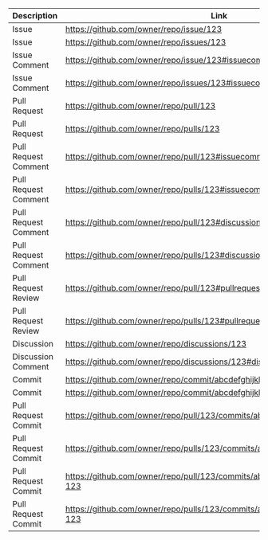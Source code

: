 | Description          | Link                                                                            |
| -------------------- | ------------------------------------------------------------------------------- |
| Issue                | https://github.com/owner/repo/issue/123                                         |
| Issue                | https://github.com/owner/repo/issues/123                                        |
| Issue Comment        | https://github.com/owner/repo/issue/123#issuecomment-456                        |
| Issue Comment        | https://github.com/owner/repo/issues/123#issuecomment-456                       |
| Pull Request         | https://github.com/owner/repo/pull/123                                          |
| Pull Request         | https://github.com/owner/repo/pulls/123                                         |
| Pull Request Comment | https://github.com/owner/repo/pull/123#issuecomment-456                         |
| Pull Request Comment | https://github.com/owner/repo/pulls/123#issuecomment-456                        |
| Pull Request Comment | https://github.com/owner/repo/pull/123#discussion_r456                          |
| Pull Request Comment | https://github.com/owner/repo/pulls/123#discussion_r456                         |
| Pull Request Review  | https://github.com/owner/repo/pull/123#pullrequestreview-456                    |
| Pull Request Review  | https://github.com/owner/repo/pulls/123#pullrequestreview-456                   |
| Discussion           | https://github.com/owner/repo/discussions/123                                   |
| Discussion Comment   | https://github.com/owner/repo/discussions/123#discussioncomment-456             |
| Commit               | https://github.com/owner/repo/commit/abcdefghijklmnopqrsxyz                     |
| Commit               | https://github.com/owner/repo/commit/abcdefghijklmnopqrsxyz#diff-123            |
| Pull Request Commit  | https://github.com/owner/repo/pull/123/commits/abcdefghijklmnopqrsxyz           |
| Pull Request Commit  | https://github.com/owner/repo/pulls/123/commits/abcdefghijklmnopqrsxyz          |
| Pull Request Commit  | https://github.com/owner/repo/pull/123/commits/abcdefghijklmnopqrsxyz#diff-123  |
| Pull Request Commit  | https://github.com/owner/repo/pulls/123/commits/abcdefghijklmnopqrsxyz#diff-123 |
